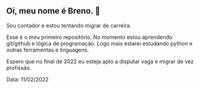 ## Oi, meu nome é Breno. :call_me_hand:



Sou contador e estou tentando migrar de carreira. 

Esse é o meu primeiro repositório. No momento estou aprendendo git/github e lógica de programação. Logo mais estarei estudando python e outras ferramentas e linguagens.



Espero que no final de 2022 eu esteja apto a disputar vaga e migrar de vez profissão. 

 Data: 11/02/2022
